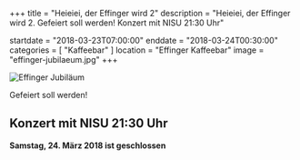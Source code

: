 +++
title = "Heieiei, der Effinger wird 2"
description = "Heieiei, der Effinger wird 2. Gefeiert soll werden! Konzert mit NISU 21:30 Uhr"

startdate = "2018-03-23T07:00:00"
enddate = "2018-03-24T00:30:00"
categories = [ "Kaffeebar" ]
location = "Effinger Kaffeebar"
image = "effinger-jubilaeum.jpg"
+++

![Effinger Jubiläum](effinger-jubilaeum.jpg)

Gefeiert soll werden!

## Konzert mit NISU 21:30 Uhr

**Samstag, 24. März 2018 ist geschlossen**

